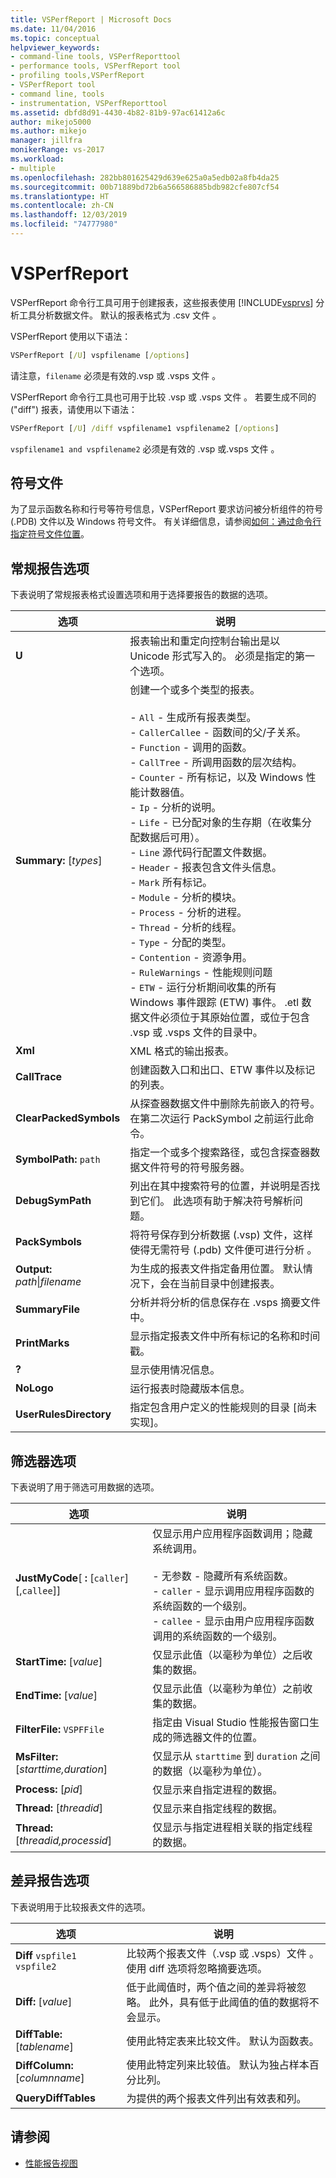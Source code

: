 ```yaml
---
title: VSPerfReport | Microsoft Docs
ms.date: 11/04/2016
ms.topic: conceptual
helpviewer_keywords:
- command-line tools, VSPerfReporttool
- performance tools, VSPerfReport tool
- profiling tools,VSPerfReport
- VSPerfReport tool
- command line, tools
- instrumentation, VSPerfReporttool
ms.assetid: dbfd8d91-4430-4b82-81b9-97ac61412a6c
author: mikejo5000
ms.author: mikejo
manager: jillfra
monikerRange: vs-2017
ms.workload:
- multiple
ms.openlocfilehash: 282bb801625429d639e625a0a5edb02a8fb4da25
ms.sourcegitcommit: 00b71889bd72b6a566586885bdb982cfe807cf54
ms.translationtype: HT
ms.contentlocale: zh-CN
ms.lasthandoff: 12/03/2019
ms.locfileid: "74777980"
---
```

# <a name="vsperfreport"></a>VSPerfReport
VSPerfReport 命令行工具可用于创建报表，这些报表使用 [!INCLUDE[vsprvs](../code-quality/includes/vsprvs_md.md)] 分析工具分析数据文件。 默认的报表格式为 .csv 文件  。

 VSPerfReport 使用以下语法：

```cmd
VSPerfReport [/U] vspfilename [/options]
```

 请注意，`filename` 必须是有效的.vsp 或 .vsps 文件   。

 VSPerfReport 命令行工具也可用于比较 .vsp 或 .vsps 文件   。 若要生成不同的 ("diff") 报表，请使用以下语法：

```cmd
VSPerfReport [/U] /diff vspfilename1 vspfilename2 [/options]
```

 `vspfilename1 and vspfilename2` 必须是有效的 .vsp 或.vsps 文件   。

## <a name="symbol-files"></a>符号文件
 为了显示函数名称和行号等符号信息，VSPerfReport 要求访问被分析组件的符号 (.PDB) 文件以及 Windows 符号文件。 有关详细信息，请参阅[如何：通过命令行指定符号文件位置](../profiling/how-to-specify-symbol-file-locations-from-the-command-line.md)。

## <a name="general-report-options"></a>常规报告选项
 下表说明了常规报表格式设置选项和用于选择要报告的数据的选项。

|选项|说明|
|-------------|-----------------|
|**U**|报表输出和重定向控制台输出是以 Unicode 形式写入的。 必须是指定的第一个选项。|
|**Summary:** [*types*]|创建一个或多个类型的报表。<br /><br /> -   `All` - 生成所有报表类型。<br />-   `CallerCallee` - 函数间的父/子关系。<br />-   `Function` - 调用的函数。<br />-   `CallTree` - 所调用函数的层次结构。<br />-   `Counter` - 所有标记，以及 Windows 性能计数器值。<br />-   `Ip` - 分析的说明。<br />-   `Life` - 已分配对象的生存期（在收集分配数据后可用）。<br />-   `Line` 源代码行配置文件数据。<br />-   `Header` - 报表包含文件头信息。<br />-   `Mark` 所有标记。<br />-   `Module` - 分析的模块。<br />-   `Process` - 分析的进程。<br />-   `Thread` - 分析的线程。<br />-   `Type` - 分配的类型。<br />-   `Contention` - 资源争用。<br />-   `RuleWarnings` - 性能规则问题<br />-   `ETW` - 运行分析期间收集的所有 Windows 事件跟踪 (ETW) 事件。 .etl 数据文件必须位于其原始位置，或位于包含 .vsp 或 .vsps 文件的目录中。|
|**Xml**|XML 格式的输出报表。|
|**CallTrace**|创建函数入口和出口、ETW 事件以及标记的列表。|
|**ClearPackedSymbols**|从探查器数据文件中删除先前嵌入的符号。 在第二次运行 PackSymbol 之前运行此命令。|
|**SymbolPath:** `path`|指定一个或多个搜索路径，或包含探查器数据文件符号的符号服务器。|
|**DebugSymPath**|列出在其中搜索符号的位置，并说明是否找到它们。 此选项有助于解决符号解析问题。|
|**PackSymbols**|将符号保存到分析数据 (.vsp) 文件，这样使得无需符号 (.pdb) 文件便可进行分析  。|
|**Output:** *path*&#124;*filename*|为生成的报表文件指定备用位置。 默认情况下，会在当前目录中创建报表。|
|**SummaryFile**|分析并将分析的信息保存在 .vsps 摘要文件中。|
|**PrintMarks**|显示指定报表文件中所有标记的名称和时间戳。|
|**?**|显示使用情况信息。|
|**NoLogo**|运行报表时隐藏版本信息。|
|**UserRulesDirectory**|指定包含用户定义的性能规则的目录 [尚未实现]。|

## <a name="filter-options"></a>筛选器选项
 下表说明了用于筛选可用数据的选项。

|选项|说明|
|-------------|-----------------|
|**JustMyCode**[ **:** [`caller`][,`callee`]]|仅显示用户应用程序函数调用；隐藏系统调用。<br /><br /> - 无参数 - 隐藏所有系统函数。<br />-   `caller` - 显示调用应用程序函数的系统函数的一个级别。<br />-   `callee` - 显示由用户应用程序函数调用的系统函数的一个级别。|
|**StartTime:** [*value*]|仅显示此值（以毫秒为单位）之后收集的数据。|
|**EndTime:** [*value*]|仅显示此值（以毫秒为单位）之前收集的数据。|
|**FilterFile:** `VSPFFile`|指定由 Visual Studio 性能报告窗口生成的筛选器文件的位置。|
|**MsFilter:** [*starttime,duration*]|仅显示从 `starttime` 到 `duration` 之间的数据（以毫秒为单位）。|
|**Process:** [*pid*]|仅显示来自指定进程的数据。|
|**Thread:** [*threadid*]|仅显示来自指定线程的数据。|
|**Thread:** [*threadid,processid*]|仅显示与指定进程相关联的指定线程的数据。|

## <a name="difference-report-options"></a>差异报告选项
 下表说明用于比较报表文件的选项。

|选项|说明|
|-------------|-----------------|
|**Diff**  `vspfile1 vspfile2`|比较两个报表文件（.vsp 或 .vsps）文件   。 使用 diff 选项将忽略摘要选项。|
|**Diff:** [*value*]|低于此阈值时，两个值之间的差异将被忽略。 此外，具有低于此阈值的值的数据将不会显示。|
|**DiffTable:** [*tablename*]|使用此特定表来比较文件。 默认为函数表。|
|**DiffColumn:** [*columnname*]|使用此特定列来比较值。 默认为独占样本百分比列。|
|**QueryDiffTables**|为提供的两个报表文件列出有效表和列。|

## <a name="see-also"></a>请参阅
- [性能报告视图](../profiling/performance-report-views.md)
